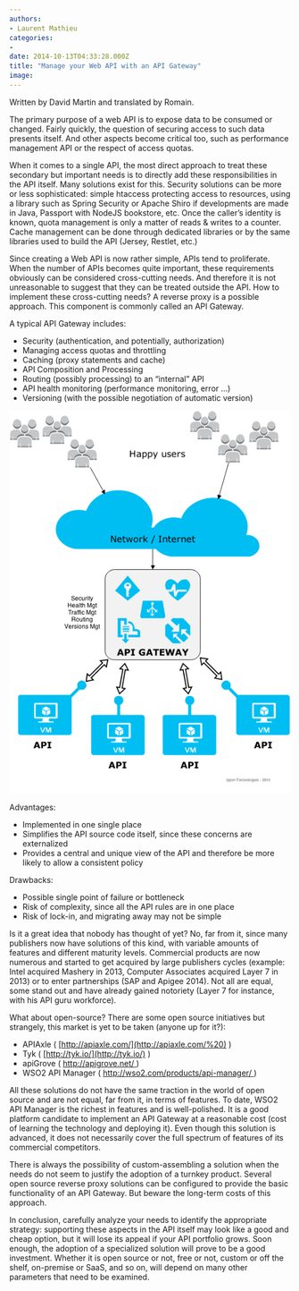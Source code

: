 ```yaml
---
authors:
- Laurent Mathieu
categories:
- 
date: 2014-10-13T04:33:28.000Z
title: "Manage your Web API with an API Gateway"
image: 
---
```


Written by David Martin and translated by Romain.

The primary purpose of a web API is to expose data to be consumed or changed. Fairly quickly, the question of securing access to such data presents itself. And other aspects become critical too, such as performance management API or the respect of access quotas.

When it comes to a single API, the most direct approach to treat these secondary but important needs is to directly add these responsibilities in the API itself. Many solutions exist for this. Security solutions can be more or less sophisticated: simple htaccess protecting access to resources, using a library such as Spring Security or Apache Shiro if developments are made in Java, Passport with NodeJS bookstore, etc. Once the caller’s identity is known, quota management is only a matter of reads & writes to a counter. Cache management can be done through dedicated libraries or by the same libraries used to build the API (Jersey, Restlet, etc.)

Since creating a Web API is now rather simple, APIs tend to proliferate. When the number of APIs becomes quite important, these requirements obviously can be considered cross-cutting needs. And therefore it is not unreasonable to suggest that they can be treated outside the API.
 How to implement these cross-cutting needs? A reverse proxy is a possible approach. This component is commonly called an API Gateway.

A typical API Gateway includes:

- Security (authentication, and potentially, authorization)
- Managing access quotas and throttling
- Caching (proxy statements and cache)
- API Composition and Processing
- Routing (possibly processing) to an “internal” API
- API health monitoring (performance monitoring, error …)
- Versioning (with the possible negotiation of automatic version)

[![API-Gateway](https://raw.githubusercontent.com/ippontech/blog-usa/master/images/2014/10/API-Gateway.png)](https://raw.githubusercontent.com/ippontech/blog-usa/master/images/2014/10/API-Gateway.png)

Advantages:

- Implemented in one single place
- Simplifies the API source code itself, since these concerns are externalized
- Provides a central and unique view of the API and therefore be more likely to allow a consistent policy

Drawbacks:

- Possible single point of failure or bottleneck
- Risk of complexity, since all the API rules are in one place
- Risk of lock-in, and migrating away may not be simple

Is it a great idea that nobody has thought of yet? No, far from it, since many publishers now have solutions of this kind, with variable amounts of features and different maturity levels. Commercial products are now numerous and started to get acquired by large publishers cycles (example: Intel acquired Mashery in 2013, Computer Associates acquired Layer 7 in 2013) or to enter partnerships (SAP and Apigee 2014). Not all are equal, some stand out and have already gained notoriety (Layer 7 for instance, with his API guru workforce).

What about open-source?
 There are some open source initiatives but strangely, this market is yet to be taken (anyone up for it?):

- APIAxle ( [http://apiaxle.com/](http://apiaxle.com/%20) )
- Tyk ( [http://tyk.io/](http://tyk.io/) )
- apiGrove ( [http://apigrove.net/ ](http://apigrove.net/%20))
- WSO2 API Manager ( [http://wso2.com/products/api-manager/ ](http://wso2.com/products/api-manager/%20))

All these solutions do not have the same traction in the world of open source and are not equal, far from it, in terms of features. To date, WSO2 API Manager is the richest in features and is well-polished. It is a good platform candidate to implement an API Gateway at a reasonable cost (cost of learning the technology and deploying it). Even though this solution is advanced, it does not necessarily cover the full spectrum of features of its commercial competitors.

There is always the possibility of custom-assembling a solution when the needs do not seem to justify the adoption of a turnkey product. Several open source reverse proxy solutions can be configured to provide the basic functionality of an API Gateway. But beware the long-term costs of this approach.

In conclusion, carefully analyze your needs to identify the appropriate strategy: supporting these aspects in the API itself may look like a good and cheap option, but it will lose its appeal if your API portfolio grows. Soon enough, the adoption of a specialized solution will prove to be a good investment. Whether it is open source or not, free or not, custom or off the shelf, on-premise or SaaS, and so on, will depend on many other parameters that need to be examined.
